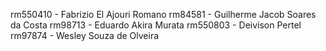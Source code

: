 rm550410 - Fabrizio El Ajouri Romano
rm84581 - Guilherme Jacob Soares da Costa
rm98713 - Eduardo Akira Murata
rm550803 - Deivison Pertel
rm97874 - Wesley Souza de Olveira
